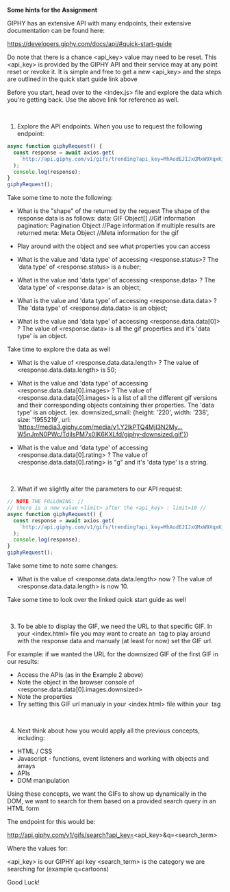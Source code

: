 **Some hints for the Assignment**

GIPHY has an extensive API with many endpoints, their extensive documentation can be found here:

https://developers.giphy.com/docs/api/#quick-start-guide

Do note that there is a chance <api_key> value may need to be reset. This <api_key> is provided by the GIPHY API and their service may at any point reset or revoke it.
It is simple and free to get a new <api_key> and the steps are outlined in the quick start guide link above

Before you start, head over to the <index.js> file and explore the data which you're getting back. Use the above link for reference as well.

<br/>

1. Explore the API endpoints. When you use <axios> to request the following endpoint:

```js
async function giphyRequest() {
  const response = await axios.get(
    `http://api.giphy.com/v1/gifs/trending?api_key=MhAodEJIJxQMxW9XqxKjyXfNYdLoOIym`
  );
  console.log(response);
}
giphyRequest();
```

Take some time to note the following:

- What is the "shape" of the <data> returned by the <axios> request
  The shape of the response data is as follows:
  data: GIF Object[] //Gif information
  pagination: Pagination Object //Page information if multiple results are returned
  meta: Meta Object //Meta information for the gif

- Play around with the object and see what properties you can access
- What is the value and 'data type' of accessing <response.status>?
  The 'data type' of <response.status> is a nuber;

- What is the value and 'data type' of accessing <response.data> ?
  The 'data type' of <response.data> is an object;

- What is the value and 'data type' of accessing <response.data.data> ?
  The 'data type' of <response.data.data> is an object;

- What is the value and 'data type' of accessing <response.data.data[0]> ?
  The value of <response.data> is all the gif properties and it's 'data type' is an object.

Take time to explore the data as well

- What is the value of <response.data.data.length> ?
  The value of <response.data.data.length> is 50;

- What is the value and 'data type' of accessing <response.data.data[0].images> ?
  The value of <response.data.data[0].images> is a list of all the different gif versions and their
  corresponding objects containing thier properties. The 'data type' is an object. (ex. downsized_small: {height: '220', width: '238', size: '1955219', url: 'https://media3.giphy.com/media/v1.Y2lkPTQ4MjI3N2My…W5nJmN0PWc/TdjIsPM7x0IK6KXLfd/giphy-downsized.gif'})

- What is the value and 'data type' of accessing <response.data.data[0].rating> ?
  The value of <response.data.data[0].rating> is "g" and it's 'data type' is a string.

<br/>

2. What if we slightly alter the parameters to our API request:

```js
// NOTE THE FOLLOWING: //
// there is a new value <limit> after the <api_key> : limit=10 //
async function giphyRequest() {
  const response = await axios.get(
    `http://api.giphy.com/v1/gifs/trending?api_key=MhAodEJIJxQMxW9XqxKjyXfNYdLoOIym&limit=10`
  );
  console.log(response);
}
giphyRequest();
```

Take some time to note some changes:

- What is the value of <response.data.data.length> now ?
  The value of <response.data.data.length> is now 10.

Take some time to look over the linked quick start guide as well

<br/>

3. To be able to display the GIF, we need the URL to that specific GIF. In your <index.html> file you may want to create an <img> tag to play around with the response data and manualy (at least for now) set the GIF url.

For example: if we wanted the URL for the downsized GIF of the first GIF in our results:

- Access the APIs (as in the Example 2 above)
- Note the object in the browser console of <response.data.data[0].images.downsized>
- Note the <height> <size> <width> <url> properties
- Try setting this GIF url manualy in your <index.html> file within your <img> tag

<br/>

4. Next think about how you would apply all the previous concepts, including:

- HTML / CSS
- Javascript - functions, event listeners and working with objects and arrays
- APIs
- DOM manipulation

Using these concepts, we want the GIFs to show up dynamically in the DOM, we want to search for them based on a provided search query in an HTML form

The endpoint for this would be:

http://api.giphy.com/v1/gifs/search?api_key=<api_key>&q=<search_term>

Where the values for:

<api_key> is our GIPHY api key
<search_term> is the category we are searching for (example q=cartoons)

Good Luck!
